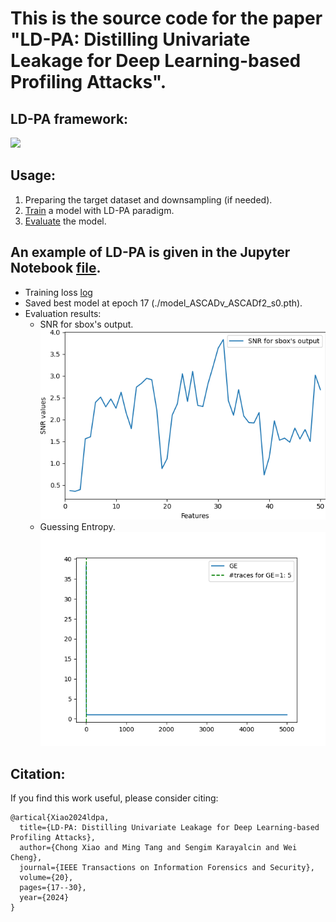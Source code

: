 # This is the source code for the paper "LD-PA: Distilling Univariate Leakage for Deep Learning-based Profiling Attacks".

## LD-PA framework:
![](framework.bmp)

## Usage:
1. Preparing the target dataset and downsampling (if needed).
2. <a href=./src/train.py>Train</a> a model with LD-PA paradigm. 
3. <a href=./src/evaluate.py>Evaluate</a> the model. 

## An example of LD-PA is given in the Jupyter Notebook <a href=example.ipynb>file</a>.
- Training loss <a href=log_ASCADv_ASCADf2_s0.log>log</a>
- Saved best model at epoch 17 (./model_ASCADv_ASCADf2_s0.pth).
- Evaluation results: 
    - SNR for sbox's output.
        ![](snr_val_sbox.png)
    - Guessing Entropy.
        ![](GE.png)


## Citation:
If you find this work useful, please consider citing:
```
@artical{Xiao2024ldpa,
  title={LD-PA: Distilling Univariate Leakage for Deep Learning-based Profiling Attacks},
  author={Chong Xiao and Ming Tang and Sengim Karayalcin and Wei Cheng},
  journal={IEEE Transactions on Information Forensics and Security},
  volume={20},
  pages={17--30},
  year={2024}
}
```
